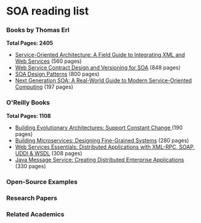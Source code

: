 # SOA reading list

### Books by Thomas Erl 
**Total Pages: 2405**

* [Service-Oriented Architecture: A Field Guide to Integrating XML and Web Services](https://www.amazon.com/gp/product/0131428985/ref=dbs_a_def_rwt_hsch_vapi_taft_p1_i9) (560 pages)
* [Web Service Contract Design and Versioning for SOA](https://www.amazon.com/gp/product/B004XVIWVG/ref=dbs_a_def_rwt_hsch_vapi_taft_p1_i8) (848 pages)
* [SOA Design Patterns](https://www.amazon.com/gp/product/B00139VU0Q/ref=dbs_a_def_rwt_hsch_vapi_taft_p1_i3) (800 pages)
* [Next Generation SOA: A Real-World Guide to Modern Service-Oriented Computing](https://www.amazon.com/gp/product/B00P2JSPPQ/ref=dbs_a_def_rwt_hsch_vapi_taft_p1_i2) (197 pages)

### O'Reilly Books
**Total Pages: 1108**

* [Building Evolutionary Architectures: Support Constant Change ](https://www.amazon.com/Building-Evolutionary-Architectures-Support-Constant-ebook/dp/B075RR1XVG/ref=pd_sim_351_3) (190 pages)
* [Building Microservices: Designing Fine-Grained Systems](https://www.amazon.com/Building-Microservices-Designing-Fine-Grained-Systems-ebook/dp/B00T3N7XB4/ref=pd_sim_351_2) (280 pages)
* [Web Services Essentials: Distributed Applications with XML-RPC, SOAP, UDDI & WSDL](https://www.amazon.com/Web-Services-Essentials-Distributed-Applications-ebook/dp/B0093T2B7E/ref=sr_1_9) (308 pages)
* [Java Message Service: Creating Distributed Enterprise Applications](https://www.amazon.com/Java-Message-Service-Distributed-Applications-ebook/dp/B002MV2Z3K/ref=sr_1_11) (330 pages)

### Open-Source Examples

### Research Papers

### Related Academics
